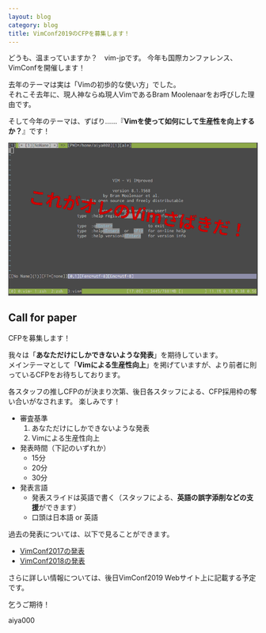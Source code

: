 ```yaml
---
layout: blog
category: blog
title: VimConf2019のCFPを募集します！
---
```


どうも、温まっていますか？　vim-jpです。
今年も国際カンファレンス、VimConfを開催します！

去年のテーマは実は「Vimの初歩的な使い方」でした。  
それこそ去年に、現人神ならぬ現人VimであるBram Moolenaarをお呼びした理由です。

そして今年のテーマは、ずばり……『**Vimを使って如何にして生産性を向上するか？**』です！

![これがオレのVimさばきだ！](/assets/images/vimconf2019/oh-my-vim.png)

## Call for paper

CFPを募集します！

我々は「**あなただけにしかできないような発表**」を期待しています。  
メインテーマとして「**Vimによる生産性向上**」を掲げていますが、より前者に則っているCFPをお待ちしております。

各スタッフの推しCFPのが決まり次第、後日各スタッフによる、CFP採用枠の奪い合いがなされます。
楽しみです！

- 審査基準
    1. あなただけにしかできないような発表
    1. Vimによる生産性向上
- 発表時間（下記のいずれか）
    - 15分
    - 20分
    - 30分
- 発表言語
    - 発表スライドは英語で書く（スタッフによる、**英語の誤字添削などの支援**ができます）
    - 口頭は日本語 or 英語

過去の発表については、以下で見ることができます。

- [VimConf2017の発表](https://vimconf.org/2017/#timetable)
- [VimConf2018の発表](https://vimconf.org/2018/#link-timetable)

さらに詳しい情報については、後日VimConf2019 Webサイト上に記載する予定です。

乞うご期待！

aiya000
